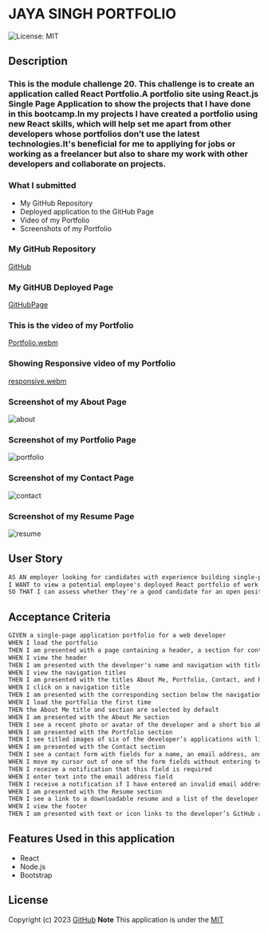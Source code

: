 # JAYA SINGH PORTFOLIO
![License: MIT](https://img.shields.io/badge/License-MIT-yellow.svg)
## Description 
### This is the module challenge 20. This challenge is to create an application called React Portfolio.A portfolio site using React.js Single Page Application to show the projects that I have done in this bootcamp.In my projects I have created  a portfolio using new React skills, which will help set me apart from other developers whose portfolios don’t use the latest technologies.It's beneficial for me to appliying for jobs or working as a freelancer but also to share my work with other developers and collaborate on projects.

### What I submitted
* My GitHub Repository
* Deployed application to the GitHub Page
* Video of my Portfolio
* Screenshots of my Portfolio
### My GitHub Repository
[GitHub](https://github.com/jaya4ever/jaya-singh-portfolio)

### My GitHUB Deployed Page
[GitHubPage](https://jaya4ever.github.io/jaya-singh-portfolio/)

### This is the video of my Portfolio
[Portfolio.webm](https://user-images.githubusercontent.com/111536082/222263166-e5ef4217-49c1-4a2f-b7e2-a0fe33748aa8.webm)

### Showing Responsive video of my Portfolio
[responsive.webm](https://user-images.githubusercontent.com/111536082/222264301-11cf7afa-a54e-4acc-a2d2-c8206deee1bb.webm)

### Screenshot of my About Page
![about](https://user-images.githubusercontent.com/111536082/222265296-252a8a0a-970d-405e-a2ae-1b70a3ef86af.jpeg)

### Screenshot of my Portfolio Page
![portfolio](https://user-images.githubusercontent.com/111536082/222265383-981a5457-550a-4bf1-8a65-ce1d59127788.jpeg)

### Screenshot of my Contact Page
![contact](https://user-images.githubusercontent.com/111536082/222265453-ab185927-aad2-4517-8937-187e235fa81b.jpeg)

### Screenshot of my Resume Page
![resume](https://user-images.githubusercontent.com/111536082/222265498-6c44540a-7484-4654-80ad-ca72b0eda125.jpeg)

## User Story

```md
AS AN employer looking for candidates with experience building single-page applications
I WANT to view a potential employee's deployed React portfolio of work samples
SO THAT I can assess whether they're a good candidate for an open position
```

## Acceptance Criteria

```md
GIVEN a single-page application portfolio for a web developer
WHEN I load the portfolio
THEN I am presented with a page containing a header, a section for content, and a footer
WHEN I view the header
THEN I am presented with the developer's name and navigation with titles corresponding to different sections of the portfolio
WHEN I view the navigation titles
THEN I am presented with the titles About Me, Portfolio, Contact, and Resume, and the title corresponding to the current section is highlighted
WHEN I click on a navigation title
THEN I am presented with the corresponding section below the navigation without the page reloading and that title is highlighted
WHEN I load the portfolio the first time
THEN the About Me title and section are selected by default
WHEN I am presented with the About Me section
THEN I see a recent photo or avatar of the developer and a short bio about them
WHEN I am presented with the Portfolio section
THEN I see titled images of six of the developer’s applications with links to both the deployed applications and the corresponding GitHub repositories
WHEN I am presented with the Contact section
THEN I see a contact form with fields for a name, an email address, and a message
WHEN I move my cursor out of one of the form fields without entering text
THEN I receive a notification that this field is required
WHEN I enter text into the email address field
THEN I receive a notification if I have entered an invalid email address
WHEN I am presented with the Resume section
THEN I see a link to a downloadable resume and a list of the developer’s proficiencies
WHEN I view the footer
THEN I am presented with text or icon links to the developer’s GitHub and LinkedIn profiles, and their profile on a third platform (Stack Overflow, Twitter)
```

## Features Used in this application
* React
* Node.js
* Bootstrap



## License

  Copyright (c) 2023 [GitHub](https://github.com/jaya4ever)  **Note** This application is under the [MIT](https://MIT-license.org)

